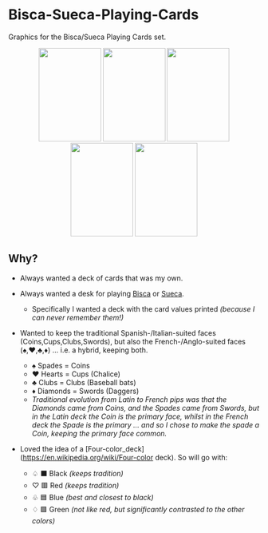 # Bisca-Sueca-Playing-Cards

Graphics for the Bisca/Sueca Playing Cards set.

<p align="center">
    <img src="./dist/card-1.jpg" width="125" height="187">
    <img src="./dist/card-38.jpg" width="125" height="187">
    <img src="./dist/card-50.jpg" width="125" height="187">
    <img src="./dist/card-26.jpg" width="125" height="187">
    <img src="./dist/back-6.jpg" width="125" height="187">
</p>

## Why?

- Always wanted a deck of cards that was my own.
- Always wanted a desk for playing [Bisca](https://en.wikipedia.org/wiki/Bisca_(card_game)) or [Sueca](https://en.wikipedia.org/wiki/Sueca_(card_game)).
    - Specifically I wanted a deck with the card values printed *(because I can never remember them!)*
- Wanted to keep the traditional Spanish-/Italian-suited faces (Coins,Cups,Clubs,Swords), but also the French-/Anglo-suited faces (:spades:,:hearts:,:clubs:,:diamonds:) ... i.e. a hybrid, keeping both.
    - :spades: Spades = Coins
    - :hearts: Hearts = Cups (Chalice)
    - :clubs: Clubs = Clubs (Baseball bats)
    - :diamonds: Diamonds = Swords (Daggers)
    - *Traditional evolution from Latin to French pips was that the Diamonds came from Coins, and the Spades came from Swords, but in the Latin deck the Coin is the primary face, whilst in the French deck the Spade is the primary ... and so I chose to make the spade a Coin, keeping the primary face common.*

- Loved the idea of a [Four-color_deck](https://en.wikipedia.org/wiki/Four-color deck). So will go with:
    - &#x2664; :black_large_square: Black *(keeps tradition)*
    - &#x2661; :red_square: Red *(keeps tradition)*
    - &#x2667; :blue_square: Blue *(best and closest to black)*
    - &#x2662; :green_square:   Green *(not like red, but significantly contrasted to the other colors)*
